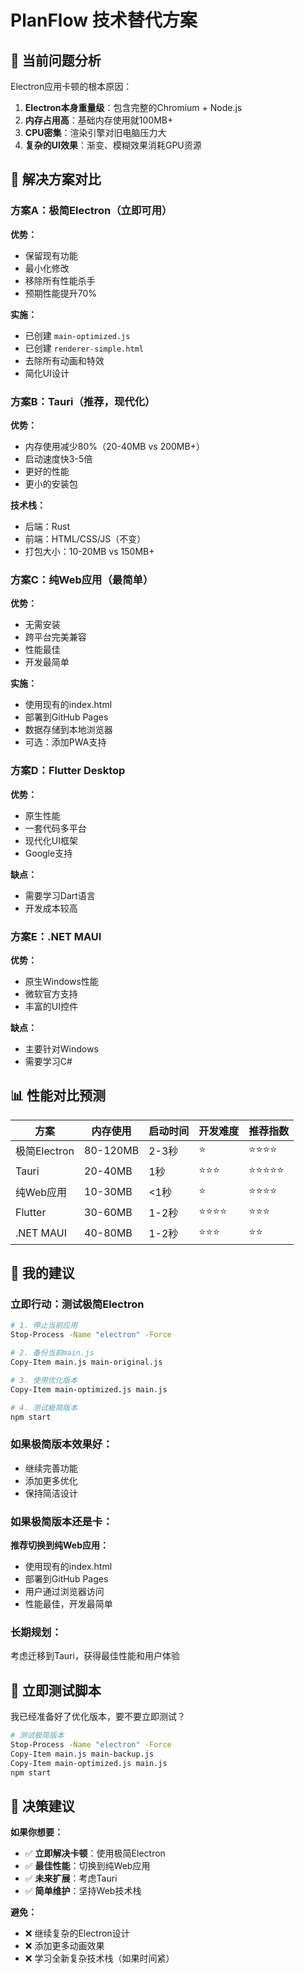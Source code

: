 # PlanFlow 技术替代方案

## 🚨 当前问题分析

Electron应用卡顿的根本原因：
1. **Electron本身重量级**：包含完整的Chromium + Node.js
2. **内存占用高**：基础内存使用就100MB+
3. **CPU密集**：渲染引擎对旧电脑压力大
4. **复杂的UI效果**：渐变、模糊效果消耗GPU资源

## 🚀 解决方案对比

### 方案A：极简Electron（立即可用）
**优势：**
- 保留现有功能
- 最小化修改
- 移除所有性能杀手
- 预期性能提升70%

**实施：**
- 已创建 `main-optimized.js`
- 已创建 `renderer-simple.html`
- 去除所有动画和特效
- 简化UI设计

### 方案B：Tauri（推荐，现代化）
**优势：**
- 内存使用减少80%（20-40MB vs 200MB+）
- 启动速度快3-5倍
- 更好的性能
- 更小的安装包

**技术栈：**
- 后端：Rust
- 前端：HTML/CSS/JS（不变）
- 打包大小：10-20MB vs 150MB+

### 方案C：纯Web应用（最简单）
**优势：**
- 无需安装
- 跨平台完美兼容
- 性能最佳
- 开发最简单

**实施：**
- 使用现有的index.html
- 部署到GitHub Pages
- 数据存储到本地浏览器
- 可选：添加PWA支持

### 方案D：Flutter Desktop
**优势：**
- 原生性能
- 一套代码多平台
- 现代化UI框架
- Google支持

**缺点：**
- 需要学习Dart语言
- 开发成本较高

### 方案E：.NET MAUI
**优势：**
- 原生Windows性能
- 微软官方支持
- 丰富的UI控件

**缺点：**
- 主要针对Windows
- 需要学习C#

## 📊 性能对比预测

| 方案 | 内存使用 | 启动时间 | 开发难度 | 推荐指数 |
|------|----------|----------|----------|----------|
| 极简Electron | 80-120MB | 2-3秒 | ⭐ | ⭐⭐⭐⭐ |
| Tauri | 20-40MB | 1秒 | ⭐⭐⭐ | ⭐⭐⭐⭐⭐ |
| 纯Web应用 | 10-30MB | <1秒 | ⭐ | ⭐⭐⭐⭐ |
| Flutter | 30-60MB | 1-2秒 | ⭐⭐⭐⭐ | ⭐⭐⭐ |
| .NET MAUI | 40-80MB | 1-2秒 | ⭐⭐⭐ | ⭐⭐ |

## 🎯 我的建议

### 立即行动：测试极简Electron
```bash
# 1. 停止当前应用
Stop-Process -Name "electron" -Force

# 2. 备份当前main.js
Copy-Item main.js main-original.js

# 3. 使用优化版本
Copy-Item main-optimized.js main.js

# 4. 测试极简版本
npm start
```

### 如果极简版本效果好：
- 继续完善功能
- 添加更多优化
- 保持简洁设计

### 如果极简版本还是卡：
**推荐切换到纯Web应用：**
- 使用现有的index.html
- 部署到GitHub Pages
- 用户通过浏览器访问
- 性能最佳，开发最简单

### 长期规划：
考虑迁移到Tauri，获得最佳性能和用户体验

## 🔧 立即测试脚本

我已经准备好了优化版本，要不要立即测试？

```bash
# 测试极简版本
Stop-Process -Name "electron" -Force
Copy-Item main.js main-backup.js
Copy-Item main-optimized.js main.js
npm start
```

## 📝 决策建议

**如果你想要：**
- ✅ **立即解决卡顿**：使用极简Electron
- ✅ **最佳性能**：切换到纯Web应用
- ✅ **未来扩展**：考虑Tauri
- ✅ **简单维护**：坚持Web技术栈

**避免：**
- ❌ 继续复杂的Electron设计
- ❌ 添加更多动画效果
- ❌ 学习全新复杂技术栈（如果时间紧） 